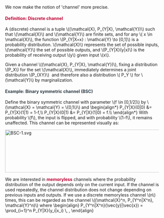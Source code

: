 <p>We now make the notion of 'channel' more precise.</p>
<div class="content-box pad-box-mini border border-trbl border-round">
<h4 style="color: #bc0031;"><strong>Definition: Discrete channel</strong></h4>
A (discrete) channel is a tuple \((\mathcal{X}, P_{Y|X}, \mathcal{Y})\) such that \(\mathcal{X}\) and \(\mathcal{Y}\) are finite sets, and for any \( x \in \mathcal{X}\), the function \(P_{Y|X=x} : \mathcal{Y} \to [0,1]\) is a probability distribution. \(\mathcal{X}\) represents the set of possible inputs, \(\mathcal{Y}\) the set of possible outputs, and \(P_{Y|X}(y|x)\) is the probability of receiving output \(y\) given input \(x\).</div>
<p>Given a channel \((\mathcal{X}, P_{Y|X}, \mathcal{Y})\), fixing a distribution \(P_X\) for the set \(\mathcal{X}\), immediately determines a joint distribution \(P_{XY}\)  and therefore also a distribution \( P_Y \) for \(\mathcal{Y}\) by marginalization.</p>
<div class="content-box pad-box-mini border border-trbl border-round">
<h4 style="color: #2d3b45;"><strong>Example: Binary symmetric channel (BSC)</strong></h4>
Define the binary symmetric channel with parameter \(f \in [0,1/2]\) by \(\mathcal{X} = \mathcal{Y} = \{0,1\}\) and \begin{align*} P_{Y|X}(0|0) &amp;= P_{Y|X}(1|1) = 1-f,\\ P_{Y|X}(0|1) &amp;= P_{Y|X}(1|0) = f.\\ \end{align*} With probability \(f\), the input is flipped, and with probability \(1-f\), it remains unaffected. This channel can be represented visually as:
<p><img style="display: block; margin-left: auto; margin-right: auto;" src="https://canvas.uva.nl/courses/2205/files/218094/preview?verifier=bp9MpNtJeW5AmySp9fkPX0b1BvQoB2leepkjQXMG" alt="BSC-1.svg" width="506" height="140" data-api-endpoint="https://canvas.uva.nl/api/v1/courses/2205/files/218094" data-api-returntype="File"></p>
</div>
<p>We are interested in <span style="color: #bc0031;"><strong>memoryless</strong></span> channels where the probability distribution of the output depends only on the current input. If the channel is used repeatedly, the channel distribution does not change depending on previous inputs and outputs. If we use a discrete memoryless channel \(n\) times, this can be regarded as the channel \((\mathcal{X}^n, P_{Y^n|X^n}, \mathcal{Y}^n)\) where \begin{align} P_{Y^n|X^n}(\vec{y}|\vec{x}) = \prod_{i=1}^n P_{Y|X}(y_i|x_i) \, , \end{align}</p>